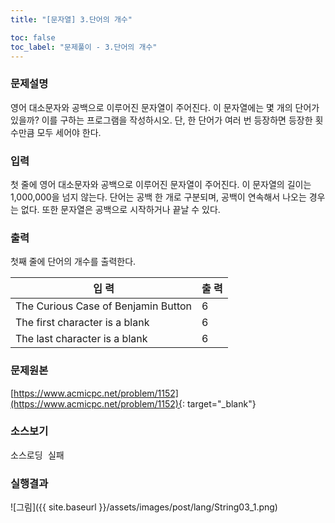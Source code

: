 ```yaml
---
title: "[문자열] 3.단어의 개수"

toc: false
toc_label: "문제풀이 - 3.단어의 개수"
---
```


### 문제설명 
영어 대소문자와 공백으로 이루어진 문자열이 주어진다. 
이 문자열에는 몇 개의 단어가 있을까? 이를 구하는 프로그램을 작성하시오. 
단, 한 단어가 여러 번 등장하면 등장한 횟수만큼 모두 세어야 한다.

### 입력
첫 줄에 영어 대소문자와 공백으로 이루어진 문자열이 주어진다. 
이 문자열의 길이는 1,000,000을 넘지 않는다. 단어는 공백 한 개로 구분되며, 공백이 연속해서 나오는 경우는 없다. 
또한 문자열은 공백으로 시작하거나 끝날 수 있다.

### 출력
첫째 줄에 단어의 개수를 출력한다.

입    력 |  출    력     
----- | -----    
The Curious Case of Benjamin Button  | 6
The first character is a blank   |  6
The last character is a blank | 6

### 문제원본    
[https://www.acmicpc.net/problem/1152](https://www.acmicpc.net/problem/1152){: target="_blank"}

### 소스보기
<pre id="show1" class="show-json-from-git">소스로딩 실패</pre>
<script>showJsonFromGit('{{ site.repository_raw }}/step2/String03CountWord.java', 'show1', '500px');</script>


### 실행결과
![그림]({{ site.baseurl }}/assets/images/post/lang/String03_1.png)



